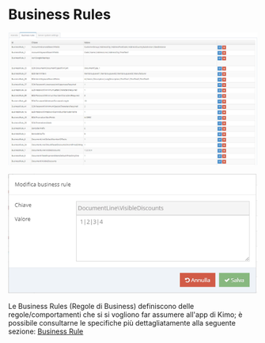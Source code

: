 # Business Rules

![](../.gitbook/assets/businessrule%20%281%29.PNG)

![](../.gitbook/assets/image%20%2823%29.png)

Le Business Rules \(Regole di Business\) definiscono delle regole/comportamenti che si si vogliono far assumere all'app di Kimo; è possibile consultarne le specifiche più dettagliatamente alla seguente sezione: [Business Rule]()

